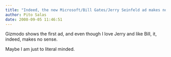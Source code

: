 ```yaml
---
title: "Indeed, the new Microsoft/Bill Gates/Jerry Seinfeld ad makes no sense!"
author: Pito Salas
date: 2008-09-05 11:46:51
---
```



Gizmodo shows the first ad, and even though I love Jerry and like Bill, it,
indeed, makes no sense.

Maybe I am just to literal minded.


